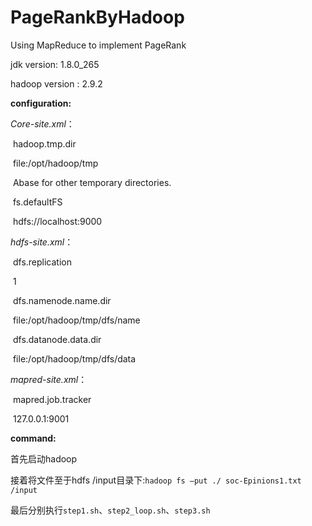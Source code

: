# PageRankByHadoop
 Using MapReduce to implement PageRank 

jdk version: 1.8.0_265

hadoop version : 2.9.2

**configuration:**

*Core-site.xml*：

<configuration>

  <property>

​    <name>hadoop.tmp.dir</name>

​    <value>file:/opt/hadoop/tmp</value>

​    <description>Abase for other temporary directories.</description>

  </property>

  <property>

​    <name>fs.defaultFS</name>

​    <value>hdfs://localhost:9000</value>

  </property>

</configuration>

*hdfs-site.xml*：

<configuration>

  <property>

​    <name>dfs.replication</name>

​    <value>1</value>

  </property>

  <property>

​    <name>dfs.namenode.name.dir</name>

​    <value>file:/opt/hadoop/tmp/dfs/name</value>

  </property>

  <property>

​    <name>dfs.datanode.data.dir</name>

​    <value>file:/opt/hadoop/tmp/dfs/data</value>

  </property>

</configuration>

*mapred-site.xml*：

<configuration>

   <property>

​       <name>mapred.job.tracker</name>

​       <value>127.0.0.1:9001</value>

   </property>

</configuration>

**command:**

首先启动hadoop

接着将文件至于hdfs /input目录下:`hadoop fs –put ./ soc-Epinions1.txt /input`

最后分别执行`step1.sh`、`step2_loop.sh`、`step3.sh`